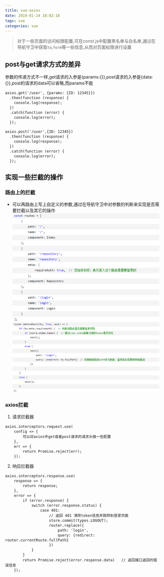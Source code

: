 ```yaml
---
title: vue-axios
date: 2019-01-24 18:02:16
tags: vue
categories: vue
---
```


>对于一些页面的访问权限配置,可在const.js中配置黑名单与白名单,通过在导航守卫中获取`to`,`form`等一些信息,从而对页面权限进行设置

## post与get请求方式的差异
参数的传递方式不一样,get请求的入参是{params:{}},post请求的入参是{data:{}},post的请求的data可以省略,而params不能
```
axios.get('/user', {params: {ID: 12345}})
  .then(function (response) {
    console.log(response);
  })
  .catch(function (error) {
    console.log(error);
  });
```

```
axios.post('/user',{ID: 12345})
  .then(function (response) {
    console.log(response);
  })
  .catch(function (error) {
    console.log(error);
  });
```

## 实现一些拦截的操作

### 路由上的拦截

- 可以再路由上写上自定义的参数,通过在导航守卫中对参数的判断来实现是否需要拦截以及其它的操作
![你想要输入的替代文字](vue-axios/router1.png)
![你想要输入的替代文字](vue-axios/router2.png)

### axios拦截

1. 请求拦截器
```
axios.interceptors.request.use(
    config => {
        可以对axios中get或者post请求的请求头做一些配置
    },
    err => {
        return Promise.reject(err);
    });

```
2. 响应拦截器
```
axios.interceptors.response.use(
    response => {
        return response;
    },
    error => {
        if (error.response) {
            switch (error.response.status) {
                case 401:
                    // 返回 401 清除token信息并跳转到登录页面
                    store.commit(types.LOGOUT);
                    router.replace({
                        path: 'login',
                        query: {redirect: router.currentRoute.fullPath}
                    })
            }
        }
        return Promise.reject(error.response.data)   // 返回接口返回的错误信息
    });
```



























